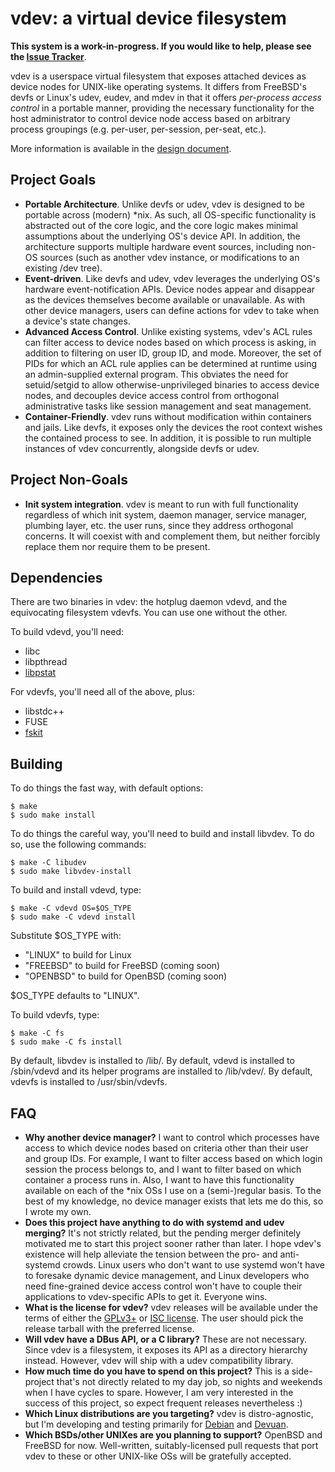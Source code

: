 vdev: a virtual device filesystem
=================================

**This system is a work-in-progress.  If you would like to help, please see the [Issue Tracker](https://github.com/jcnelson/vdev/issues)**.

vdev is a userspace virtual filesystem that exposes attached devices as device nodes for UNIX-like operating systems.  It differs from FreeBSD's devfs or Linux's udev, eudev, and mdev in that it offers *per-process access control* in a portable manner, providing the necessary functionality for the host administrator to control device node access based on arbitrary process groupings (e.g. per-user, per-session, per-seat, etc.).

More information is available in the [design document](http://judecnelson.blogspot.com/2015/01/introducing-vdev.html).

Project Goals
-------------
* **Portable Architecture**.  Unlike devfs or udev, vdev is designed to be portable across (modern) *nix.  As such, all OS-specific functionality is abstracted out of the core logic, and the core logic makes minimal assumptions about the underlying OS's device API.  In addition, the architecture supports multiple hardware event sources, including non-OS sources (such as another vdev instance, or modifications to an existing /dev tree).
* **Event-driven**.  Like devfs and udev, vdev leverages the underlying OS's hardware event-notification APIs.  Device nodes appear and disappear as the devices themselves become available or unavailable.  As with other device managers, users can define actions for vdev to take when a device's state changes.
* **Advanced Access Control**.  Unlike existing systems, vdev's ACL rules can filter access to device nodes based on which process is asking, in addition to filtering on user ID, group ID, and mode.  Moreover, the set of PIDs for which an ACL rule applies can be determined at runtime using an admin-supplied external program.  This obviates the need for setuid/setgid to allow otherwise-unprivileged binaries to access device nodes, and decouples device access control from orthogonal administrative tasks like session management and seat management.
* **Container-Friendly**.  vdev runs without modification within containers and jails.  Like devfs, it exposes only the devices the root context wishes the contained process to see.  In addition, it is possible to run multiple instances of vdev concurrently, alongside devfs or udev.

Project Non-Goals
-----------------
* **Init system integration**.  vdev is meant to run with full functionality regardless of which init system, daemon manager, service manager, plumbing layer, etc. the user runs, since they address orthogonal concerns.  It will coexist with and complement them, but neither forcibly replace them nor require them to be present.

Dependencies
-----------

There are two binaries in vdev:  the hotplug daemon vdevd, and the equivocating filesystem vdevfs.  You can use one without the other.

To build vdevd, you'll need:
* libc
* libpthread
* [libpstat](https://github.com/jcnelson/libpstat)

For vdevfs, you'll need all of the above, plus:
* libstdc++
* FUSE
* [fskit](https://github.com/jcnelson/fskit)

Building
--------

To do things the fast way, with default options:

    $ make
    $ sudo make install 


To do things the careful way, you'll need to build and install libvdev.  To do so, use the following commands:

    $ make -C libudev 
    $ sudo make libvdev-install 

To build and install vdevd, type:

    $ make -C vdevd OS=$OS_TYPE
    $ sudo make -C vdevd install

Substitute $OS_TYPE with:
* "LINUX" to build for Linux
* "FREEBSD" to build for FreeBSD (coming soon)
* "OPENBSD" to build for OpenBSD (coming soon)

$OS_TYPE defaults to "LINUX".


To build vdevfs, type:

    $ make -C fs
    $ sudo make -C fs install


By default, libvdev is installed to /lib/.
By default, vdevd is installed to /sbin/vdevd and its helper programs are installed to /lib/vdev/.
By default, vdevfs is installed to /usr/sbin/vdevfs.

FAQ
---
* **Why another device manager?**  I want to control which processes have access to which device nodes based on criteria other than their user and group IDs.  For example, I want to filter access based on which login session the process belongs to, and I want to filter based on which container a process runs in.  Also, I want to have this functionality available on each of the *nix OSs I use on a (semi-)regular basis.  To the best of my knowledge, no device manager exists that lets me do this, so I wrote my own.
* **Does this project have anything to do with systemd and udev merging?**  It's not strictly related, but the pending merger definitely motivated me to start this project sooner rather than later.  I hope vdev's existence will help alleviate the tension between the pro- and anti-systemd crowds.  Linux users who don't want to use systemd won't have to foresake dynamic device management, and Linux developers who need fine-grained device access control won't have to couple their applications to vdev-specific APIs to get it.  Everyone wins.
* **What is the license for vdev?**  vdev releases will be available under the terms of either the [GPLv3+](https://github.com/jcnelson/vdev/blob/master/LICENSE.GPLv3%2B) or [ISC license](https://github.com/jcnelson/vdev/blob/master/LICENSE.ISC).  The user should pick the release tarball with the preferred license.
* **Will vdev have a DBus API, or a C library?**  These are not necessary.  Since vdev is a filesystem, it exposes its API as a directory hierarchy instead.  However, vdev will ship with a udev compatibility library.
* **How much time do you have to spend on this project?**  This is a side-project that's not directly related to my day job, so nights and weekends when I have cycles to spare.  However, I am very interested in the success of this project, so expect frequent releases nevertheless :)
* **Which Linux distributions are you targeting?**  vdev is distro-agnostic, but I'm developing and testing primarily for [Debian](http://www.debian.org) and [Devuan](http://devuan.org).
* **Which BSDs/other UNIXes are you planning to support?**  OpenBSD and FreeBSD for now.  Well-written, suitably-licensed pull requests that port vdev to these or other UNIX-like OSs will be gratefully accepted.

